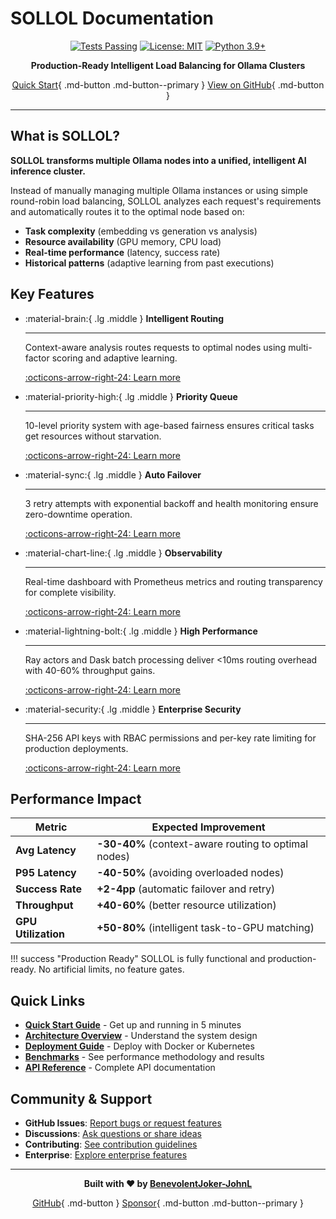 # SOLLOL Documentation

<div align="center" markdown>

[![Tests Passing](https://img.shields.io/badge/tests-57%20passing-success?style=for-the-badge&logo=pytest)](https://github.com/BenevolentJoker-JohnL/SOLLOL/actions/workflows/tests.yml)
[![License: MIT](https://img.shields.io/badge/license-MIT-blue?style=for-the-badge)](https://github.com/BenevolentJoker-JohnL/SOLLOL/blob/main/LICENSE)
[![Python 3.9+](https://img.shields.io/badge/python-3.9%2B-blue?style=for-the-badge&logo=python&logoColor=white)](https://www.python.org/)

**Production-Ready Intelligent Load Balancing for Ollama Clusters**

[Quick Start](getting-started/quick-start.md){ .md-button .md-button--primary }
[View on GitHub](https://github.com/BenevolentJoker-JohnL/SOLLOL){ .md-button }

</div>

---

## What is SOLLOL?

**SOLLOL transforms multiple Ollama nodes into a unified, intelligent AI inference cluster.**

Instead of manually managing multiple Ollama instances or using simple round-robin load balancing, SOLLOL analyzes each request's requirements and automatically routes it to the optimal node based on:

- **Task complexity** (embedding vs generation vs analysis)
- **Resource availability** (GPU memory, CPU load)
- **Real-time performance** (latency, success rate)
- **Historical patterns** (adaptive learning from past executions)

## Key Features

<div class="grid cards" markdown>

-   :material-brain:{ .lg .middle } **Intelligent Routing**

    ---

    Context-aware analysis routes requests to optimal nodes using multi-factor scoring and adaptive learning.

    [:octicons-arrow-right-24: Learn more](architecture/routing.md)

-   :material-priority-high:{ .lg .middle } **Priority Queue**

    ---

    10-level priority system with age-based fairness ensures critical tasks get resources without starvation.

    [:octicons-arrow-right-24: Learn more](architecture/priority.md)

-   :material-sync:{ .lg .middle } **Auto Failover**

    ---

    3 retry attempts with exponential backoff and health monitoring ensure zero-downtime operation.

    [:octicons-arrow-right-24: Learn more](architecture/failover.md)

-   :material-chart-line:{ .lg .middle } **Observability**

    ---

    Real-time dashboard with Prometheus metrics and routing transparency for complete visibility.

    [:octicons-arrow-right-24: Learn more](features/observability.md)

-   :material-lightning-bolt:{ .lg .middle } **High Performance**

    ---

    Ray actors and Dask batch processing deliver <10ms routing overhead with 40-60% throughput gains.

    [:octicons-arrow-right-24: Learn more](features/performance.md)

-   :material-security:{ .lg .middle } **Enterprise Security**

    ---

    SHA-256 API keys with RBAC permissions and per-key rate limiting for production deployments.

    [:octicons-arrow-right-24: Learn more](features/security.md)

</div>

## Performance Impact

| Metric | Expected Improvement |
|--------|---------------------|
| **Avg Latency** | **-30-40%** (context-aware routing to optimal nodes) |
| **P95 Latency** | **-40-50%** (avoiding overloaded nodes) |
| **Success Rate** | **+2-4pp** (automatic failover and retry) |
| **Throughput** | **+40-60%** (better resource utilization) |
| **GPU Utilization** | **+50-80%** (intelligent task-to-GPU matching) |

!!! success "Production Ready"
    SOLLOL is fully functional and production-ready. No artificial limits, no feature gates.

## Quick Links

- [**Quick Start Guide**](getting-started/quick-start.md) - Get up and running in 5 minutes
- [**Architecture Overview**](architecture/overview.md) - Understand the system design
- [**Deployment Guide**](deployment/docker.md) - Deploy with Docker or Kubernetes
- [**Benchmarks**](benchmarks/overview.md) - See performance methodology and results
- [**API Reference**](api/rest.md) - Complete API documentation

## Community & Support

- **GitHub Issues**: [Report bugs or request features](https://github.com/BenevolentJoker-JohnL/SOLLOL/issues)
- **Discussions**: [Ask questions or share ideas](https://github.com/BenevolentJoker-JohnL/SOLLOL/discussions)
- **Contributing**: [See contribution guidelines](contributing/guidelines.md)
- **Enterprise**: [Explore enterprise features](enterprise/roadmap.md)

---

<div align="center" markdown>

**Built with :heart: by [BenevolentJoker-JohnL](https://github.com/BenevolentJoker-JohnL)**

[GitHub](https://github.com/BenevolentJoker-JohnL/SOLLOL){ .md-button }
[Sponsor](https://github.com/sponsors/BenevolentJoker-JohnL){ .md-button .md-button--primary }

</div>
